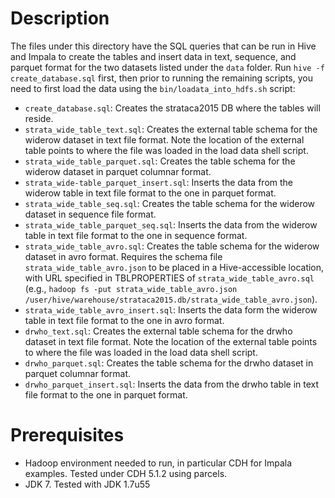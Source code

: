 # Description

The files under this directory have the SQL queries that can be run in Hive and Impala to create the tables and insert data in text, sequence, and parquet format for the two datasets listed under the `data` folder. Run `hive -f create_database.sql` first, then prior to running the remaining scripts, you need to first load the data using the `bin/loadata_into_hdfs.sh` script:

- `create_database.sql`: Creates the strataca2015 DB where the tables will reside.
- `strata_wide_table_text.sql`: Creates the external table schema for the widerow dataset in text file format. Note the location of the external table points to where the file was loaded in the load data shell script.
- `strata_wide_table_parquet.sql`: Creates the table schema for the widerow dataset in parquet columnar format.
- `strata_wide-table_parquet_insert.sql`: Inserts the data from the widerow table in text file format to the one in parquet format.
- `strata_wide_table_seq.sql`: Creates the table schema for the widerow dataset in sequence file format.
- `strata_wide_table_parquet_seq.sql`: Inserts the data from the widerow table in text file format to the one in sequence format.
- `strata_wide_table_avro.sql`: Creates the table schema for the widerow dataset in avro format. Requires the schema file `strata_wide_table_avro.json` to be placed in a Hive-accessible location, with URL specified in TBLPROPERTIES of `strata_wide_table_avro.sql` (e.g., `hadoop fs -put strata_wide_table_avro.json /user/hive/warehouse/strataca2015.db/strata_wide_table_avro.json`).
- `strata_wide_table_avro_insert.sql`: Inserts the data form the widerow table in text file format to the one in avro format.
- `drwho_text.sql`: Creates the external table schema for the drwho dataset in text file format. Note the location of the external table points to where the file was loaded in the load data shell script.
- `drwho_parquet.sql`: Creates the table schema for the drwho dataset in parquet columnar format.
- `drwho_parquet_insert.sql`: Inserts the data from the drwho table in text file format to the one in parquet format.


# Prerequisites
- Hadoop environment needed to run, in particular CDH for Impala examples. Tested under CDH 5.1.2 using parcels.
- JDK 7. Tested with JDK 1.7u55
